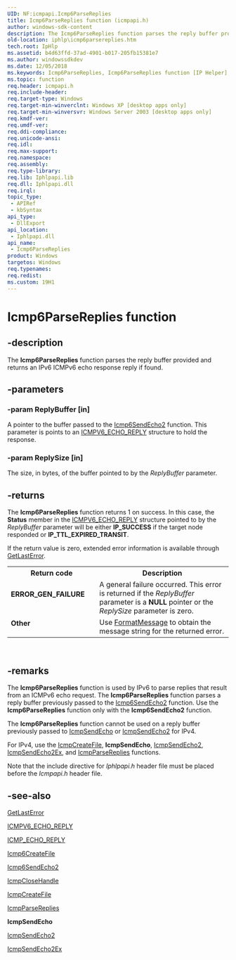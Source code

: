 ```yaml
---
UID: NF:icmpapi.Icmp6ParseReplies
title: Icmp6ParseReplies function (icmpapi.h)
author: windows-sdk-content
description: The Icmp6ParseReplies function parses the reply buffer provided and returns an IPv6 ICMPv6 echo response reply if found.
old-location: iphlp\icmp6parsereplies.htm
tech.root: IpHlp
ms.assetid: b4d63ffd-37ad-4901-b017-205fb15381e7
ms.author: windowssdkdev
ms.date: 12/05/2018
ms.keywords: Icmp6ParseReplies, Icmp6ParseReplies function [IP Helper], icmpapi/Icmp6ParseReplies, iphlp.icmp6parsereplies
ms.topic: function
req.header: icmpapi.h
req.include-header: 
req.target-type: Windows
req.target-min-winverclnt: Windows XP [desktop apps only]
req.target-min-winversvr: Windows Server 2003 [desktop apps only]
req.kmdf-ver: 
req.umdf-ver: 
req.ddi-compliance: 
req.unicode-ansi: 
req.idl: 
req.max-support: 
req.namespace: 
req.assembly: 
req.type-library: 
req.lib: Iphlpapi.lib
req.dll: Iphlpapi.dll
req.irql: 
topic_type:
 - APIRef
 - kbSyntax
api_type:
 - DllExport
api_location:
 - Iphlpapi.dll
api_name:
 - Icmp6ParseReplies
product: Windows
targetos: Windows
req.typenames: 
req.redist: 
ms.custom: 19H1
---
```


# Icmp6ParseReplies function


## -description


The <b>Icmp6ParseReplies</b> function parses the reply buffer provided and returns an IPv6 ICMPv6 echo response reply if found.


## -parameters




### -param ReplyBuffer [in]

A pointer to the buffer passed to 
the <a href="https://docs.microsoft.com/windows/desktop/api/icmpapi/nf-icmpapi-icmp6sendecho2">Icmp6SendEcho2</a> function. This parameter is points to an <a href="https://docs.microsoft.com/windows/desktop/api/ipexport/ns-ipexport-icmpv6_echo_reply_lh">ICMPV6_ECHO_REPLY</a> structure to hold the response.


### -param ReplySize [in]

The size, in bytes, of the buffer pointed to by the <i>ReplyBuffer</i> parameter.


## -returns



The <b>Icmp6ParseReplies</b> function returns 1 on success. In this case, the <b>Status</b> member in the <a href="https://docs.microsoft.com/windows/desktop/api/ipexport/ns-ipexport-icmpv6_echo_reply_lh">ICMPV6_ECHO_REPLY</a> structure pointed to by the <i>ReplyBuffer</i> parameter will be either <b>IP_SUCCESS</b> if the target node responded or <b>IP_TTL_EXPIRED_TRANSIT</b>.

If the return value is zero, extended error information is available through 
<a href="https://docs.microsoft.com/windows/desktop/api/errhandlingapi/nf-errhandlingapi-getlasterror">GetLastError</a>.
						

<table>
<tr>
<th>Return code</th>
<th>Description</th>
</tr>
<tr>
<td width="40%">
<dl>
<dt><b>ERROR_GEN_FAILURE</b></dt>
</dl>
</td>
<td width="60%">
A general failure occurred. This error is returned if the <i>ReplyBuffer</i> parameter is a <b>NULL</b> pointer or the <i>ReplySize </i> parameter is zero. 

</td>
</tr>
<tr>
<td width="40%">
<dl>
<dt><b>Other</b></dt>
</dl>
</td>
<td width="60%">
Use 
<a href="https://docs.microsoft.com/windows/desktop/api/winbase/nf-winbase-formatmessage">FormatMessage</a> to obtain the message string for the returned error.

</td>
</tr>
</table>
 




## -remarks



The <b>Icmp6ParseReplies</b> function is used by IPv6 to parse replies that result from an ICMPv6 echo request. The <b>Icmp6ParseReplies</b> function  parses a reply buffer previously passed to 
the <a href="https://docs.microsoft.com/windows/desktop/api/icmpapi/nf-icmpapi-icmp6sendecho2">Icmp6SendEcho2</a> function. Use the <b>Icmp6ParseReplies</b>  function only with 
the <b>Icmp6SendEcho2</b> function.

The <b>Icmp6ParseReplies</b> function cannot be used on a reply buffer previously passed to 
<a href="https://docs.microsoft.com/windows/desktop/api/icmpapi/nf-icmpapi-icmpsendecho">IcmpSendEcho</a> or <a href="https://docs.microsoft.com/windows/desktop/api/icmpapi/nf-icmpapi-icmpsendecho2">IcmpSendEcho2</a> for IPv4.

For IPv4, use the <a href="https://docs.microsoft.com/windows/desktop/api/icmpapi/nf-icmpapi-icmpcreatefile">IcmpCreateFile</a>,  <b>IcmpSendEcho</b>, <a href="https://docs.microsoft.com/windows/desktop/api/icmpapi/nf-icmpapi-icmpsendecho2">IcmpSendEcho2</a>, <a href="https://docs.microsoft.com/windows/desktop/api/icmpapi/nf-icmpapi-icmpsendecho2ex">IcmpSendEcho2Ex</a>, and <a href="https://docs.microsoft.com/windows/desktop/api/icmpapi/nf-icmpapi-icmpparsereplies">IcmpParseReplies</a> functions.

Note that the include directive for <i>Iphlpapi.h</i> header file must be placed before the <i>Icmpapi.h</i> header file.




## -see-also




<a href="https://docs.microsoft.com/windows/desktop/api/errhandlingapi/nf-errhandlingapi-getlasterror">GetLastError</a>



<a href="https://docs.microsoft.com/windows/desktop/api/ipexport/ns-ipexport-icmpv6_echo_reply_lh">ICMPV6_ECHO_REPLY</a>



<a href="https://docs.microsoft.com/windows/desktop/api/ipexport/ns-ipexport-icmp_echo_reply">ICMP_ECHO_REPLY</a>



<a href="https://docs.microsoft.com/windows/desktop/api/icmpapi/nf-icmpapi-icmp6createfile">Icmp6CreateFile</a>



<a href="https://docs.microsoft.com/windows/desktop/api/icmpapi/nf-icmpapi-icmp6sendecho2">Icmp6SendEcho2</a>



<a href="https://docs.microsoft.com/windows/desktop/api/icmpapi/nf-icmpapi-icmpclosehandle">IcmpCloseHandle</a>



<a href="https://docs.microsoft.com/windows/desktop/api/icmpapi/nf-icmpapi-icmpcreatefile">IcmpCreateFile</a>



<a href="https://docs.microsoft.com/windows/desktop/api/icmpapi/nf-icmpapi-icmpparsereplies">IcmpParseReplies</a>



<b>IcmpSendEcho</b>



<a href="https://docs.microsoft.com/windows/desktop/api/icmpapi/nf-icmpapi-icmpsendecho2">IcmpSendEcho2</a>



<a href="https://docs.microsoft.com/windows/desktop/api/icmpapi/nf-icmpapi-icmpsendecho2ex">IcmpSendEcho2Ex</a>
 

 


